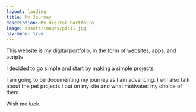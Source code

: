 ```yaml
---
layout: landing
title: My Journey
description: My digital Portfolio
image: assets/images/pic11.jpg
nav-menu: true
---
```


<!-- One -->
<section id="one">
	<div class="inner">
        <p>This website is my digital portfolio, in the form of websites, apps, and scripts</p>
		<p> I decided to go simple and start by making a simple projects.
        </p>
         <p>I am going to be documenting my journey as I am advancing. I will also talk about the pet projects I put on my site and what motivated my choice of them.
        </p><p>
        Wish me luck.
        </p>
	</div>
</section>
